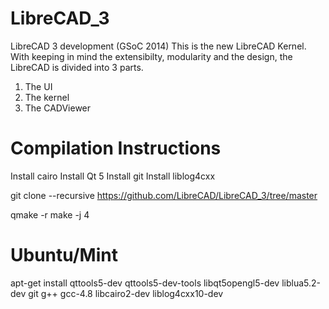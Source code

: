 LibreCAD_3
==========

LibreCAD 3 development (GSoC 2014)
This is the new LibreCAD Kernel. With keeping in mind the extensibilty, modularity and the design, the LibreCAD is divided into 3 parts.
1) The UI
2) The kernel
3) The CADViewer


Compilation Instructions
==========

Install cairo
Install Qt 5
Install git
Install liblog4cxx

git clone --recursive https://github.com/LibreCAD/LibreCAD_3/tree/master

qmake -r
make -j 4



Ubuntu/Mint
========

apt-get install qttools5-dev qttools5-dev-tools libqt5opengl5-dev liblua5.2-dev git g++ gcc-4.8 libcairo2-dev liblog4cxx10-dev


